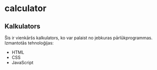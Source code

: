 # calculator

## Kalkulators

Šis ir vienkāršs kalkulators, ko var palaist no jebkuras pārlūkprogrammas.
Izmantotās tehnoloģijas:
- HTML
- CSS
- JavaScript
